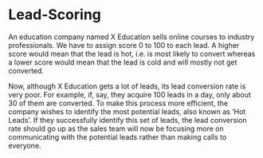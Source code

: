 # Lead-Scoring
An education company named X Education sells online courses to industry professionals. We have to assign score 0 to 100 to each 
lead. A higher score would mean that the lead is hot, i.e. is most likely to convert whereas a lower score would mean that the 
lead is cold and will mostly not get converted.


Now, although X Education gets a lot of leads, its lead conversion rate is very poor. For example, if, say, they acquire 100 leads 
in a day, only about 30 of them are converted. To make this process more efficient, the company wishes to identify the most 
potential leads, also known as ‘Hot Leads’. If they successfully identify this set of leads, the lead conversion rate should go 
up as the sales team will now be focusing more on communicating with the potential leads rather than making calls to everyone.

